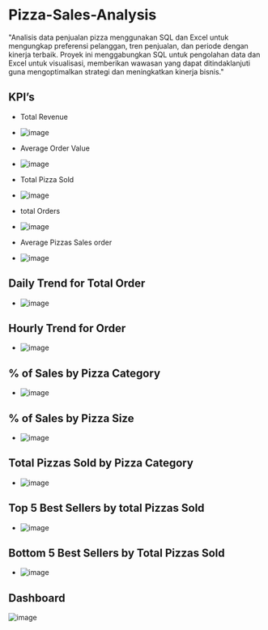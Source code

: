 # Pizza-Sales-Analysis
"Analisis data penjualan pizza menggunakan SQL dan Excel untuk mengungkap preferensi pelanggan, tren penjualan, dan periode dengan kinerja terbaik. Proyek ini menggabungkan SQL untuk pengolahan data dan Excel untuk visualisasi, memberikan wawasan yang dapat ditindaklanjuti guna mengoptimalkan strategi dan meningkatkan kinerja bisnis."

## 	KPI’s
* Total Revenue
* ![image](https://github.com/user-attachments/assets/eb2fb81b-2619-4966-8112-7e7a6f5657bd)

* Average Order Value
* ![image](https://github.com/user-attachments/assets/f2f7161f-5b44-4c77-bd3f-314b617c3c5a)

* Total Pizza Sold
* ![image](https://github.com/user-attachments/assets/2b6dc2ba-b2f0-4f6f-95cd-1523656ebfcd)

* total Orders
* ![image](https://github.com/user-attachments/assets/4cf42a85-7c2b-4d19-bf2b-842e7cc2f1a3)

* Average Pizzas Sales order
* ![image](https://github.com/user-attachments/assets/a88f9ae7-c009-4443-930d-3419cecb421c)


## Daily Trend for Total Order
* ![image](https://github.com/user-attachments/assets/fee3957f-7b62-4872-9527-4f369c49781b)

## Hourly Trend for Order
* ![image](https://github.com/user-attachments/assets/5a0d5d78-5c56-4660-a038-749645ab0407)

## % of Sales by Pizza Category
* ![image](https://github.com/user-attachments/assets/4e3815fb-a949-4d12-ad01-9ebb4d350974)

## % of Sales by Pizza Size
* ![image](https://github.com/user-attachments/assets/59be08c9-0d34-4c1f-b6c8-f4299640e530)

## Total Pizzas Sold by Pizza Category
* ![image](https://github.com/user-attachments/assets/a258e6b8-239d-49ea-a2ab-7c1283eda75c)

## Top 5 Best Sellers by total Pizzas Sold
* ![image](https://github.com/user-attachments/assets/00b5006a-a994-4c2d-a332-e022d1261b2c)

## Bottom 5 Best Sellers by Total Pizzas Sold
* ![image](https://github.com/user-attachments/assets/4dae839c-8ae7-4378-89a6-7bf3439732db)


## Dashboard
![image](https://github.com/user-attachments/assets/95adb58e-3fc7-44b9-810c-62ef3bced5b2)
